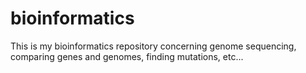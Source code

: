 # bioinformatics
This is my bioinformatics repository concerning genome sequencing, comparing genes and genomes, finding mutations, etc...
